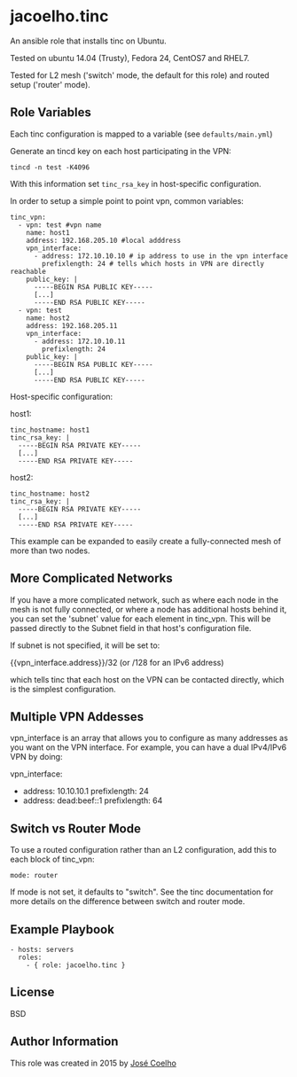 jacoelho.tinc
=========

An ansible role that installs tinc on Ubuntu.

Tested on ubuntu 14.04 (Trusty), Fedora 24, CentOS7 and RHEL7.

Tested for L2 mesh ('switch' mode, the default for this role) and routed setup
('router' mode).

Role Variables
--------------

Each tinc configuration is mapped to a variable (see `defaults/main.yml`)

Generate an tincd key on each host participating in the VPN:

    tincd -n test -K4096

With this information set ```tinc_rsa_key``` in host-specific configuration.

In order to setup a simple point to point vpn, common variables:

    tinc_vpn:
      - vpn: test #vpn name
        name: host1
        address: 192.168.205.10 #local adddress
        vpn_interface:
          - address: 172.10.10.10 # ip address to use in the vpn interface
            prefixlength: 24 # tells which hosts in VPN are directly reachable
        public_key: |
          -----BEGIN RSA PUBLIC KEY-----
          [...]
          -----END RSA PUBLIC KEY-----
      - vpn: test
        name: host2
        address: 192.168.205.11
        vpn_interface:
          - address: 172.10.10.11
            prefixlength: 24
        public_key: |
          -----BEGIN RSA PUBLIC KEY-----
          [...]
          -----END RSA PUBLIC KEY-----

Host-specific configuration:

host1:

    tinc_hostname: host1
    tinc_rsa_key: |
      -----BEGIN RSA PRIVATE KEY-----
      [...]
      -----END RSA PRIVATE KEY-----

host2:

    tinc_hostname: host2
    tinc_rsa_key: |
      -----BEGIN RSA PRIVATE KEY-----
      [...]
      -----END RSA PRIVATE KEY-----

This example can be expanded to easily create a fully-connected mesh of more
than two nodes.

More Complicated Networks
-------------------------
If you have a more complicated network, such as where each node in the
mesh is not fully connected, or where a node has additional hosts behind it,
you can set the 'subnet' value for each element in tinc_vpn. This will be
passed directly to the Subnet field in that host's configuration file.

If subnet is not specified, it will be set to:

{{vpn_interface.address}}/32 (or /128 for an IPv6 address)

which tells tinc that each host on the VPN can be contacted directly, which is the
simplest configuration.

Multiple VPN Addesses
---------------------
vpn_interface is an array that allows you to configure as many addresses as
you want on the VPN interface. For example, you can have a dual IPv4/IPv6 VPN by
doing:

vpn_interface:
  - address: 10.10.10.1
    prefixlength: 24
  - address: dead:beef::1
    prefixlength: 64

Switch vs Router Mode
---------------------

To use a routed configuration rather than an L2 configuration, add this
to each block of tinc_vpn:

    mode: router

If mode is not set, it defaults to "switch". See the tinc documentation
for more details on the difference between switch and router mode.

Example Playbook
----------------

    - hosts: servers
      roles:
        - { role: jacoelho.tinc }

License
-------

BSD

Author Information
------------------

This role was created in 2015 by [José Coelho](https://github.com/jacoelho)
